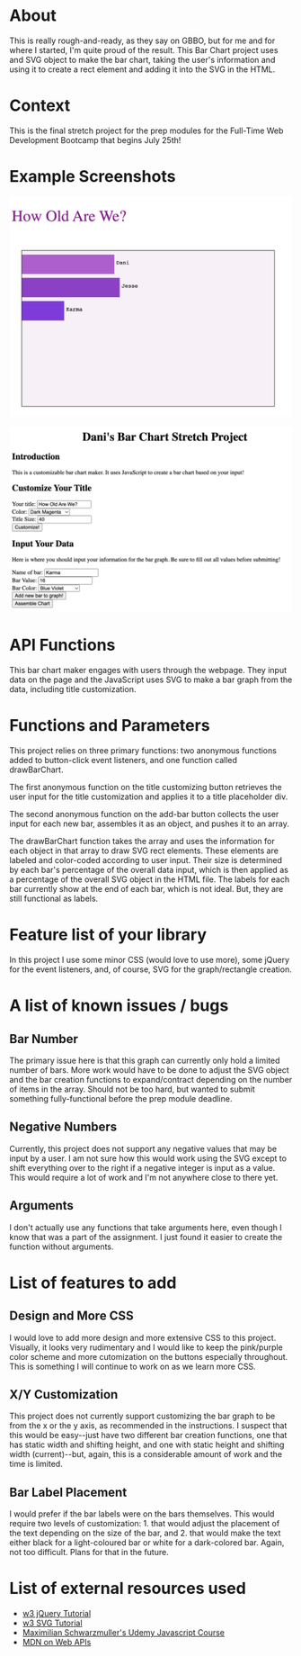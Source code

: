# About
This is really rough-and-ready, as they say on GBBO, but for me and for where I started, I'm quite proud of the result. This Bar Chart project uses and SVG object to make the bar chart, taking the user's information and using it to create a rect element and adding it into the SVG in the HTML. 

# Context
This is the final stretch project for the prep modules for the Full-Time Web Development Bootcamp that begins July 25th! 

# Example Screenshots
![Screenshot of a graph made using the HTML page](https://github.com/danispinxo/Bar-Chart-Stretch/blob/master/images/SS-graph.png)

![Screenshot of the input section of the HTML page](https://github.com/danispinxo/Bar-Chart-Stretch/blob/master/images/SS-input.png) 

# API Functions
This bar chart maker engages with users through the webpage. They input data on the page and the JavaScript uses SVG to make a bar graph from the data, including title customization. 

# Functions and Parameters
This project relies on three primary functions: two anonymous functions added to button-click event listeners, and one function called drawBarChart. 

The first anonymous function on the title customizing button retrieves the user input for the title customization and applies it to a title placeholder div. 

The second anonymous function on the add-bar button collects the user input for each new bar, assembles it as an object, and pushes it to an array.

The drawBarChart function takes the array and uses the information for each object in that array to draw SVG rect elements. These elements are labeled and color-coded according to user input. Their size is determined by each bar's percentage of the overall data input, which is then applied as a percentage of the overall SVG object in the HTML file. The labels for each bar currently show at the end of each bar, which is not ideal. But, they are still functional as labels. 

# Feature list of your library
In this project I use some minor CSS (would love to use more), some jQuery for the event listeners, and, of course, SVG for the graph/rectangle creation.

# A list of known issues / bugs

## Bar Number
The primary issue here is that this graph can currently only hold a limited number of bars. More work would have to be done to adjust the SVG object and the bar creation functions to expand/contract depending on the number of items in the array. Should not be too hard, but wanted to submit something fully-functional before the prep module deadline. 

## Negative Numbers
Currently, this project does not support any negative values that may be input by a user. I am not sure how this would work using the SVG except to shift everything over to the right if a negative integer is input as a value. This would require a lot of work and I'm not anywhere close to there yet. 

## Arguments
I don't actually use any functions that take arguments here, even though I know that was a part of the assignment. I just found it easier to create the function without arguments. 

# List of features to add

## Design and More CSS
I would love to add more design and more extensive CSS to this project. Visually, it looks very rudimentary and I would like to keep the pink/purple color scheme and more cutomization on the buttons especially throughout. This is something I will continue to work on as we learn more CSS. 

## X/Y Customization
This project does not currently support customizing the bar graph to be from the x or the y axis, as recommended in the instructions. I suspect that this would be easy--just have two different bar creation functions, one that has static width and shifting height, and one with static height and shifting width (current)--but, again, this is a considerable amount of work and the time is limited.

## Bar Label Placement
I would prefer if the bar labels were on the bars themselves. This would require two levels of customization: 1. that would adjust the placement of the text depending on the size of the bar, and 2. that would make the text either black for a light-coloured bar or white for a dark-colored bar. Again, not too difficult. Plans for that in the future. 

# List of external resources used

- [w3 jQuery Tutorial](https://www.w3schools.com/jquERy/default.asp)
- [w3 SVG Tutorial](https://www.w3schools.com/graphics/svg_intro.asp)
- [Maximilian Schwarzmuller's Udemy Javascript Course](https://www.udemy.com/course/javascript-the-complete-guide-2020-beginner-advanced/)
- [MDN on Web APIs](https://developer.mozilla.org/en-US/docs/Web/API)
